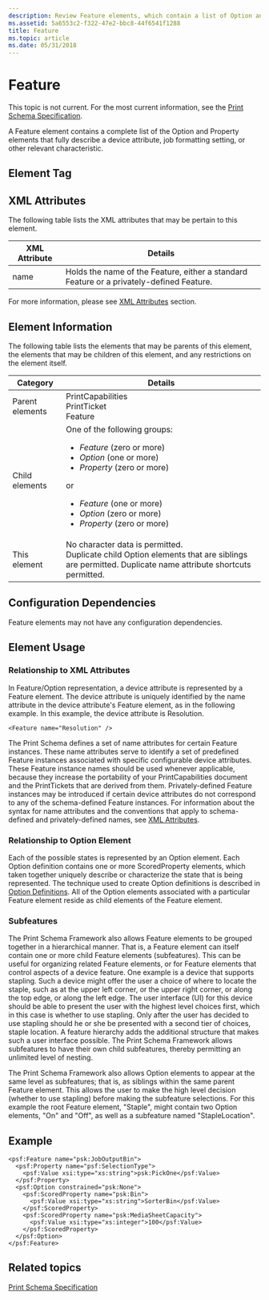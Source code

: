 ```yaml
---
description: Review Feature elements, which contain a list of Option and Property elements describing a device attribute, job formatting setting, or other relevant characteristic.
ms.assetid: 5a6553c2-f322-47e2-bbc8-44f6541f1288
title: Feature
ms.topic: article
ms.date: 05/31/2018
---
```


# Feature

This topic is not current. For the most current information, see the [Print Schema Specification](https://download.microsoft.com/download/D/E/C/DECA6E6B-3E81-48E7-B7EF-6D92A547D03C/print-schema-spec-2-0.zip).

A Feature element contains a complete list of the Option and Property elements that fully describe a device attribute, job formatting setting, or other relevant characteristic.

## Element Tag

<Feature>

## XML Attributes

The following table lists the XML attributes that may be pertain to this element.



| XML Attribute   | Details                                                                                              |
|-----------------|------------------------------------------------------------------------------------------------------|
| name<br/> | Holds the name of the Feature, either a standard Feature or a privately-defined Feature. <br/> |



 

For more information, please see [XML Attributes](xml-attributes.md) section.

## Element Information

The following table lists the elements that may be parents of this element, the elements that may be children of this element, and any restrictions on the element itself.




| Category | Details | 
|----------|---------|
| Parent elements<br /> | PrintCapabilities <br /> PrintTicket <br /> Feature<br /> | 
| Child elements<br /> | One of the following groups:<br /><ul><li><em>Feature</em> (zero or more)<br /></li><li><em>Option</em> (one or more)<br /></li><li><em>Property</em> (zero or more)<br /></li></ul>or <br /><ul><li><em>Feature</em> (one or more)<br /></li><li><em>Option</em> (zero or more)<br /></li><li><em>Property</em> (zero or more)<br /></li></ul> | 
| This element<br /> | No character data is permitted.<br /> Duplicate child Option elements that are siblings are permitted. Duplicate name attribute shortcuts permitted. <br /> | 




 

## Configuration Dependencies

Feature elements may not have any configuration dependencies.

## Element Usage

### Relationship to XML Attributes

In Feature/Option representation, a device attribute is represented by a Feature element. The device attribute is uniquely identified by the name attribute in the device attribute's Feature element, as in the following example. In this example, the device attribute is Resolution.

``` syntax
<Feature name="Resolution" />
```

The Print Schema defines a set of name attributes for certain Feature instances. These name attributes serve to identify a set of predefined Feature instances associated with specific configurable device attributes. These Feature instance names should be used whenever applicable, because they increase the portability of your PrintCapabilities document and the PrintTickets that are derived from them. Privately-defined Feature instances may be introduced if certain device attributes do not correspond to any of the schema-defined Feature instances. For information about the syntax for name attributes and the conventions that apply to schema-defined and privately-defined names, see [XML Attributes](xml-attributes.md).

### Relationship to Option Element

Each of the possible states is represented by an Option element. Each Option definition contains one or more ScoredProperty elements, which taken together uniquely describe or characterize the state that is being represented. The technique used to create Option definitions is described in [Option Definitions](option-definitions.md). All of the Option elements associated with a particular Feature element reside as child elements of the Feature element.

### Subfeatures

The Print Schema Framework also allows Feature elements to be grouped together in a hierarchical manner. That is, a Feature element can itself contain one or more child Feature elements (subfeatures). This can be useful for organizing related Feature elements, or for Feature elements that control aspects of a device feature. One example is a device that supports stapling. Such a device might offer the user a choice of where to locate the staple, such as at the upper left corner, or the upper right corner, or along the top edge, or along the left edge. The user interface (UI) for this device should be able to present the user with the highest level choices first, which in this case is whether to use stapling. Only after the user has decided to use stapling should he or she be presented with a second tier of choices, staple location. A feature hierarchy adds the additional structure that makes such a user interface possible. The Print Schema Framework allows subfeatures to have their own child subfeatures, thereby permitting an unlimited level of nesting.

The Print Schema Framework also allows Option elements to appear at the same level as subfeatures; that is, as siblings within the same parent Feature element. This allows the user to make the high level decision (whether to use stapling) before making the subfeature selections. For this example the root Feature element, "Staple", might contain two Option elements, "On" and "Off", as well as a subfeature named "StapleLocation".

## Example

``` syntax
<psf:Feature name="psk:JobOutputBin">
  <psf:Property name="psf:SelectionType">
    <psf:Value xsi:type="xs:string">psk:PickOne</psf:Value>
  </psf:Property>
  <psf:Option constrained="psk:None">
    <psf:ScoredProperty name="psk:Bin">
      <psf:Value xsi:type="xs:string">SorterBin</psf:Value>
    </psf:ScoredProperty>
    <psf:ScoredProperty name="psk:MediaSheetCapacity">
      <psf:Value xsi:type="xs:integer">100</psf:Value>
    </psf:ScoredProperty>
  </psf:Option>
</psf:Feature>
```

## Related topics

<dl> <dt>

[Print Schema Specification](https://download.microsoft.com/download/D/E/C/DECA6E6B-3E81-48E7-B7EF-6D92A547D03C/print-schema-spec-2-0.zip)
</dt> </dl>

 

 




